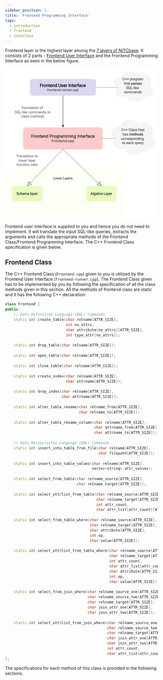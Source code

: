 ```yaml
---
sidebar_position: 1
title: 'Frontend Programming Interface'
tags:
  - introduction
  - frontend
  - interface
---
```

Frontend layer is the highest layer among the [7 layers of NITCbase](../System%20Design/DesignDiagram.md). It consists of 2 parts - [Frontend User Interface](../Frontend%20User%20Interface/introduction.md) and the Frontend Programming Interface as seen in the below figure.
<!-- <img src="/static/img/FrontendExplanation.png" alt="drawing" width="200"/> -->
![Design Diagram](../../static/img/FrontendExplanation.png)

Frontend user interface is supplied to you and hence you do not need to implement. It will translate the input SQL-like queries, extracts the arguments and calls the appropriate methods of the Frontend Class/Frontend Programming Interface. The C++ Frontend Class specification is given below.

## Frontend Class
The C++ Frontend Class (`Frontend.cpp`) given to you is utilized by the Frontend User Interface (`frontend-runner.cpp`). The Frontend Class given has to be implemented by you by following the specification of all the class methods given in this section. All the methods of frontend class are static and it has the following C++ declaration:

```cpp
class Frontend {
public:
    // Data Definition Language (DDL) Commands
    static int create_table(char relname[ATTR_SIZE], 
                            int no_attrs, 
                            char attribute[no_attrs][ATTR_SIZE], 
                            int type_attr[no_attrs]);

    static int drop_table(char relname[ATTR_SIZE]);

    static int open_table(char relname[ATTR_SIZE]);

    static int close_table(char relname[ATTR_SIZE]);

    static int create_index(char relname[ATTR_SIZE],
                            char attrname[ATTR_SIZE]);

    static int drop_index(char relname[ATTR_SIZE], 
                          char attrname[ATTR_SIZE]);

    static int alter_table_rename(char relname_from[ATTR_SIZE], 
                                  char relname_to[ATTR_SIZE]);

    static int alter_table_rename_column(char relname[ATTR_SIZE], 
                                         char attrname_from[ATTR_SIZE], 
                                         char attrname_to[ATTR_SIZE]);

    // Data Manipulaiton Language (DML) Commands
    static int insert_into_table_from_file(char relname[ATTR_SIZE], 
                                           char filepath[ATTR_SIZE]);

    static int insert_into_table_values(char relname[ATTR_SIZE],
                                        vector<string> attr_values);

    static int select_from_table(char relname_source[ATTR_SIZE], 
                                 char relname_target[ATTR_SIZE]);

    static int select_attrlist_from_table(char relname_source[ATTR_SIZE], 
                                          char relname_target[ATTR_SIZE],
                                          int attr_count, 
                                          char attr_list[attr_count][ATTR_SIZE]);

    static int select_from_table_where(char relname_source[ATTR_SIZE], 
                                       char relname_target[ATTR_SIZE],
                                       char attribute[ATTR_SIZE], 
                                       int op, 
                                       char value[ATTR_SIZE]);

    static int select_attrlist_from_table_where(char relname_source[ATTR_SIZE], 
                                                char relname_target[ATTR_SIZE],
                                                int attr_count, 
                                                char attr_list[attr_count][ATTR_SIZE],
                                                char attribute[ATTR_SIZE], 
                                                int op, 
                                                char value[ATTR_SIZE]);

    static int select_from_join_where(char relname_source_one[ATTR_SIZE], 
                                      char relname_source_two[ATTR_SIZE],
                                      char relname_target[ATTR_SIZE],
                                      char join_attr_one[ATTR_SIZE], 
                                      char join_attr_two[ATTR_SIZE]);

    static int select_attrlist_from_join_where(char relname_source_one[ATTR_SIZE], 
                                               char relname_source_two[ATTR_SIZE],
                                               char relname_target[ATTR_SIZE],
                                               char join_attr_one[ATTR_SIZE], 
                                               char join_attr_two[ATTR_SIZE],
                                               int attr_count, 
                                               char attr_list[attr_count][ATTR_SIZE]);
};
```

The specifications for each method of this class is provided in the following sections.